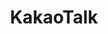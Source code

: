 ---
codehost: https://github.com/kakao
images:
- kakaocorp_talk-icon.svg
- kakaocorp_talk-ar21.svg
logohandle: kakaocorp_talk
sort: kakaotalk
title: KakaoTalk
website: https://www.kakaocorp.com/service/KakaoTalk
wikipedia: https://en.wikipedia.org/wiki/KakaoTalk
---